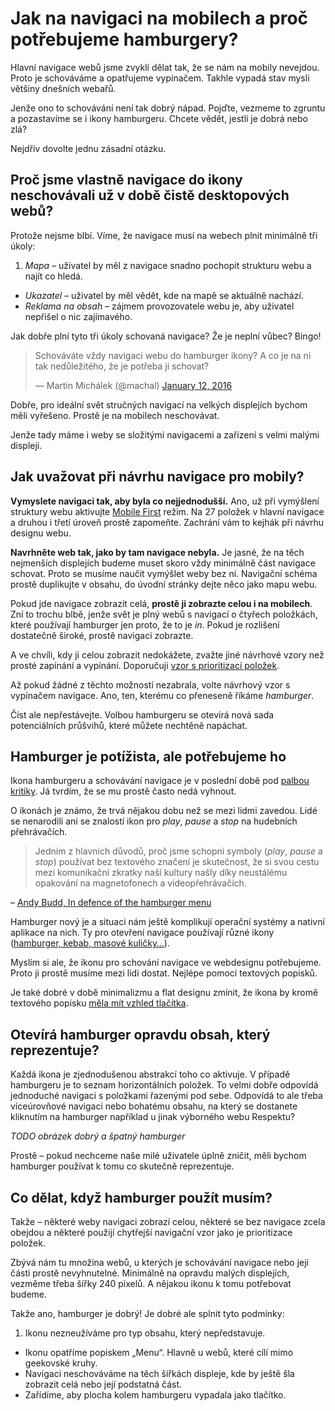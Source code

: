 # Jak na navigaci na mobilech a proč potřebujeme hamburgery?

Hlavní navigace webů jsme zvyklí dělat tak, že se nám na mobily nevejdou. Proto je schováváme a opatřujeme vypínačem. Takhle vypadá stav mysli většiny dnešních webařů. 

Jenže ono to schovávání není tak dobrý nápad. Pojďte, vezmeme to zgruntu a pozastavíme se i ikony hamburgeru. Chcete vědět, jestli je dobrá nebo zlá?

Nejdřív dovolte jednu zásadní otázku.

## Proč jsme vlastně navigace do ikony neschovávali už v době čistě desktopových webů?

Protože nejsme blbí. Víme, že navigace musí na webech plnit minimálně tři úkoly:

1. *Mapa* – uživatel by měl z navigace snadno pochopit strukturu webu a najít co hledá.
- *Ukazatel*  – uživatel by měl vědět, kde na mapě se aktuálně nachází.
- *Reklama na obsah* – zájmem provozovatele webu je, aby uživatel nepřišel o nic zajímavého.

Jak dobře plní tyto tři úkoly schovaná navigace? Že je neplní vůbec? Bingo!

<blockquote class="twitter-tweet" data-lang="en"><p lang="cs" dir="ltr">Schováváte vždy navigaci webu do hamburger ikony? A co je na ni tak nedůležitého, že je potřeba ji schovat?</p>&mdash; Martin Michálek (@machal) <a href="https://twitter.com/machal/status/686878575400714240">January 12, 2016</a></blockquote>
<script async src="//platform.twitter.com/widgets.js" charset="utf-8"></script>

Dobře, pro ideální svět stručných navigací na velkých displejích bychom měli vyřešeno. Prostě je na mobilech neschovávat. 

Jenže tady máme i weby se složitými navigacemi a zařízení s velmi malými displeji. 

## Jak uvažovat při návrhu navigace pro mobily?

**Vymyslete navigaci tak, aby byla co nejjednodušší.** Ano, už při vymýšlení struktury webu aktivujte [Mobile First](mobile-first.md) režim. Na 27 položek v hlavní navigace a druhou i třetí úroveň prostě zapomeňte. Zachrání vám to kejhák při návrhu designu webu.

**Navrhněte web tak, jako by tam navigace nebyla.** Je jasné, že na těch nejmenších displejích budeme muset skoro vždy minimálně část navigace schovat. Proto se musíme naučit vymýšlet weby bez ní. Navigační schéma prostě duplikujte v obsahu, do úvodní stránky dejte něco jako mapu webu.

Pokud jde navigace zobrazit celá, **prostě ji zobrazte celou i na mobilech**. Zní to trochu blbě, jenže svět je plný webů s navigací o čtyřech položkách, které používají hamburger jen proto, že to je *in*. Pokud je rozlišení dostatečně široké, prostě navigaci zobrazte. 

A ve chvíli, kdy ji celou zobrazit nedokážete, zvažte jiné návrhové vzory než prosté zapínání a vypínání. Doporučuji [vzor s prioritizací položek](https://css-tricks.com/the-priority-navigation-pattern/).

Až pokud žádné z těchto možností nezabrala, volte návrhový vzor s vypínačem navigace. Ano, ten, kterému co přeneseně říkáme *hamburger*. 

Číst ale nepřestávejte. Volbou hamburgeru se otevírá nová sada potenciálních průšvihů, které můžete nechtěně napáchat.

## Hamburger je potížista, ale potřebujeme ho

Ikona hamburgeru a schovávání navigace je v poslední době pod [palbou](http://deep.design/the-hamburger-menu/) [kritiky](http://jecas.cz/hamburger-menu). Já tvrdím, že se mu prostě často nedá vyhnout.

O ikonách je známo, že trvá nějakou dobu než se mezi lidmi zavedou. Lidé se nenarodili ani se znalostí ikon pro *play*, *pause* a *stop* na hudebních přehrávačích. 

> Jedním z hlavních důvodů, proč jsme schopni symboly (*play*, *pause* a *stop*) používat bez textového značení je skutečnost, že si svou cestu mezi komunikační zkratky naší kultury našly díky neustálému opakování na magnetofonech a videopřehrávačích.

– [Andy Budd, In defence of the hamburger menu](http://www.andybudd.com/archives/2016/01/in_defence_of_the_hamburger_menu/)

Hamburger nový je a situaci nám ještě komplikují operační systémy a nativní aplikace na nich. Ty pro otevření navigace používají různé ikony ([hamburger, kebab, masové kuličky…](https://twitter.com/lukew/status/591296890030915585)). 

Myslím si ale, že ikonu pro schování navigace ve webdesignu potřebujeme. Proto ji  prostě musíme mezi lidi dostat. Nejlépe pomocí textových popisků.

Je také dobré v době minimalizmu a flat designu zmínit, že ikona by kromě textového popisku [měla mít vzhled tlačítka](http://exisweb.net/menu-eats-hamburger).

## Otevírá hamburger opravdu obsah, který reprezentuje?

Každá ikona je zjednodušenou abstrakcí toho co aktivuje. V případě hamburgeru je to seznam horizontálních položek. To velmi dobře odpovídá jednoduché navigaci s položkami řazenými pod sebe.  Odpovídá to ale třeba víceúrovňové navigaci nebo bohatému obsahu, na který se dostanete kliknutím na hamburger například u jinak výborného webu Respektu? 

*TODO obrázek dobrý a špatný hamburger*

Prostě – pokud nechceme naše milé uživatele úplně zničit, měli bychom hamburger používat k tomu co skutečně reprezentuje.

## Co dělat, když hamburger použít musím?

Takže – některé weby navigaci zobrazí celou, některé se bez navigace zcela obejdou a některé použijí chytřejší navigační vzor jako je prioritizace položek. 

Zbývá nám tu množina webů, u kterých je schovávání navigace nebo její části prostě nevyhnutelné. Minimálně na opravdu malých displejích, vezměme třeba šířky 240 pixelů. A nějakou ikonu k tomu potřebovat budeme.

Takže ano, hamburger je dobrý! Je dobré ale splnit tyto podmínky:

1. Ikonu nezneužíváme pro typ obsahu, který nepředstavuje.
- Ikonu opatříme popiskem „Menu“. Hlavně u webů, které cílí mimo geekovské kruhy. 
- Navigaci neschováváme na těch šířkách displeje, kde by ještě šla zobrazit celá nebo její podstatná část.
- Zařídíme, aby plocha kolem hamburgeru vypadala jako tlačítko.
